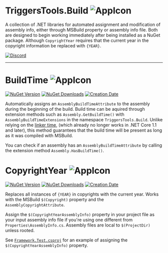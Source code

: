 # TriggersTools.Build ![AppIcon](https://i.imgur.com/OEEDtge.png)

A collection of .NET libraries for automated assignment and modification of assembly info, either through MSBuild property or assembly info file. Both are designed to begin working immediately after being installed as a NuGet package. Although `CopyrightYear` requires that the current year in the copyright information be replaced with `{YEAR}`.

[![Discord](https://img.shields.io/discord/436949335947870238.svg?style=flat&logo=discord&label=chat&colorB=7389DC&link=https://discord.gg/vB7jUbY)](https://discord.gg/vB7jUbY)

***

# BuildTime ![AppIcon](https://i.imgur.com/2hKtTYg.png)

[![NuGet Version](https://img.shields.io/nuget/v/TriggersTools.Build.BuildTime.svg?style=flat)](https://www.nuget.org/packages/TriggersTools.Build.BuildTime/)
[![NuGet Downloads](https://img.shields.io/nuget/dt/TriggersTools.Build.BuildTime.svg?style=flat)](https://www.nuget.org/packages/TriggersTools.Build.BuildTime/)
[![Creation Date](https://img.shields.io/badge/created-july%202018-A642FF.svg?style=flat)](https://github.com/trigger-death/TriggersTools.Build/commit/1815ace69913ee52b43418dea600d84721d111d8)

Automatically assigns an `AssemblyBuildTimeAttribute` to the assembly during the beginning of the build. Build time can be aquired through extension methods such as `Assembly.GetBuildTime()` with `AssemblyBuildTimeExtensions` in the namespace `TriggersTools.Build`. Unlike relying on the [linker time](https://stackoverflow.com/a/1600990/7517185), (which already no longer works in .NET Core 1.1 and later), this method guarantees that the build time will be present as long as it was compiled with MSBuild.

You can check if an assembly has an `AssemblyBuildTimeAttribute` by calling the extension method `Assembly.HasBuildTime()`.

# CopyrightYear ![AppIcon](https://i.imgur.com/YxSBdo7.png)

[![NuGet Version](https://img.shields.io/nuget/v/TriggersTools.Build.CopyrightYear.svg?style=flat)](https://www.nuget.org/packages/TriggersTools.Build.CopyrightYear/)
[![NuGet Downloads](https://img.shields.io/nuget/dt/TriggersTools.Build.CopyrightYear.svg?style=flat)](https://www.nuget.org/packages/TriggersTools.Build.CopyrightYear/)
[![Creation Date](https://img.shields.io/badge/created-july%202018-A642FF.svg?style=flat)](https://github.com/trigger-death/TriggersTools.Build/commit/1815ace69913ee52b43418dea600d84721d111d8)

Replaces all instances of `{YEAR}` in copyrights with the current year. Works with the MSBuild `$(Copyright)` property and the `AssemblyCopyrightAttribute`.

Assign the `$(CopyrightYearAssemblyInfo)` property in your project file as your input assembly info file if you're using one different from `Properties\AssemblyInfo.cs`. Assembly files are local to `$(ProjectDir)` unless rooted.

See [`Framework.Test.csproj`](https://github.com/trigger-death/TriggersTools.Build/blob/master/samples/Framework.Test/Framework.Test.csproj#L17) for an example of assigning the `$(CopyrightYearAssemblyInfo)` property.
